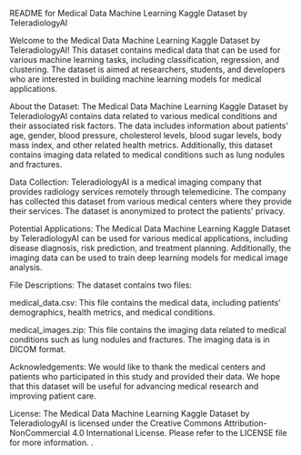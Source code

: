 README for Medical Data Machine Learning Kaggle Dataset by TeleradiologyAI

Welcome to the Medical Data Machine Learning Kaggle Dataset by TeleradiologyAI! This dataset contains medical data that can be used for various machine learning tasks, including classification, regression, and clustering. The dataset is aimed at researchers, students, and developers who are interested in building machine learning models for medical applications.

About the Dataset:
The Medical Data Machine Learning Kaggle Dataset by TeleradiologyAI contains data related to various medical conditions and their associated risk factors. The data includes information about patients' age, gender, blood pressure, cholesterol levels, blood sugar levels, body mass index, and other related health metrics. Additionally, this dataset contains imaging data related to medical conditions such as lung nodules and fractures.

Data Collection:
TeleradiologyAI is a medical imaging company that provides radiology services remotely through telemedicine. The company has collected this dataset from various medical centers where they provide their services. The dataset is anonymized to protect the patients' privacy.

Potential Applications:
The Medical Data Machine Learning Kaggle Dataset by TeleradiologyAI can be used for various medical applications, including disease diagnosis, risk prediction, and treatment planning. Additionally, the imaging data can be used to train deep learning models for medical image analysis.

File Descriptions:
The dataset contains two files:

medical_data.csv: This file contains the medical data, including patients' demographics, health metrics, and medical conditions.

medical_images.zip: This file contains the imaging data related to medical conditions such as lung nodules and fractures. The imaging data is in DICOM format.

Acknowledgements:
We would like to thank the medical centers and patients who participated in this study and provided their data. We hope that this dataset will be useful for advancing medical research and improving patient care.

License:
The Medical Data Machine Learning Kaggle Dataset by TeleradiologyAI is licensed under the Creative Commons Attribution-NonCommercial 4.0 International License. Please refer to the LICENSE file for more information.
.
